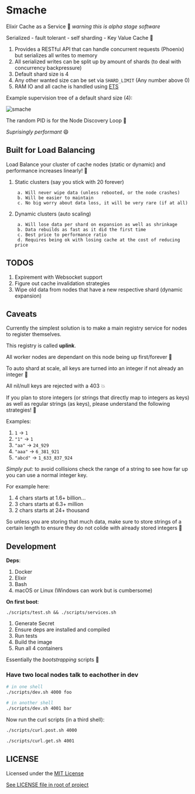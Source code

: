 # Smache

Elixir Cache as a Service :tada: _warning this is alpha stage software_

Serialized - fault tolerant - self sharding - Key Value Cache :rocket:

1. Provides a RESTful API that can handle concurrent requests (Phoenix) but serializes all writes to memory
1. All serialized writes can be split up by amount of shards (to deal with concurrency backpressure)
1. Default shard size is 4
1. Any other wanted size can be set via `SHARD_LIMIT` (Any number above 0)
1. RAM IO and all cache is handled using [ETS](https://elixir-lang.org/getting-started/mix-otp/ets.html)

Example supervision tree of a default shard size (4):

![smache](https://user-images.githubusercontent.com/9837366/38791748-07b6a3c8-410f-11e8-9b31-f1a0daa752df.png)

The random PID is for the Node Discovery Loop :pray:

_Suprisingly performant_ :smile:

## Built for Load Balancing

Load Balance your cluster of cache nodes (static or dynamic) and performance increases linearly! :tada:

1. Static clusters (say you stick with 20 forever)

        a. Will never wipe data (unless rebooted, or the node crashes)
        b. Will be easier to maintain
        c. No big worry about data loss, it will be very rare (if at all)

2. Dynamic clusters (auto scaling)

        a. Will lose data per shard on expansion as well as shrinkage
        b. Data rebuilds as fast as it did the first time
        c. Best price to performance ratio
        d. Requires being ok with losing cache at the cost of reducing price

## TODOS

1. Expirement with Websocket support
2. Figure out cache invalidation strategies
3. Wipe old data from nodes that have a new respective shard (dynamic expansion)

## Caveats

Currently the simplest solution is to make a main registry service for nodes to register themselves.

This registry is called **uplink**.

All worker nodes are dependant on this node being up first/forever :rocket:

To auto shard at scale, all keys are turned into an integer if not already an integer :thinking:

All nil/null keys are rejected with a 403 :boom:

If you plan to store integers (or strings that directly map to integers as keys) as well as regular strings (as keys), please understand the following strategies! :thinking:

Examples:

1. `1` -> `1`
2. `"1"` -> `1`
3. `"aa"` -> `24_929`
4. `"aaa"` -> `6_381_921`
5. `"abcd"` -> `1_633_837_924`

_Simply put:_ to avoid collisions check the range of a string to see how far up you can use a normal integer key.

For example here:

1. 4 chars starts at 1.6+ billion...
1. 3 chars starts at 6.3+ million
1. 2 chars starts at 24+ thousand

So unless you are storing that much data, make sure to store strings of a certain length to ensure they do not colide with already stored integers :pray:

## Development

**Deps**:

1. Docker
1. Elixir
1. Bash
1. macOS or Linux (Windows can work but is cumbersome)

**On first boot**:

`./scripts/test.sh && ./scripts/services.sh`

1. Generate Secret
1. Ensure deps are installed and compiled
1. Run tests
1. Build the image
1. Run all 4 containers

Essentially the _bootstrapping_ scripts :rocket:

### Have two local nodes talk to eachother in dev

```bash
# in one shell
./scripts/dev.sh 4000 foo

# in another shell
./scripts/dev.sh 4001 bar
```

Now run the curl scripts (in a third shell):

```bash
./scripts/curl.post.sh 4000

./scripts/curl.get.sh 4001
```

## LICENSE

Licensed under the [MIT License](https://choosealicense.com/licenses/mit/)

[See LICENSE file in root of project](https://github.com/selfup/smache/blob/master/LICENSE)
